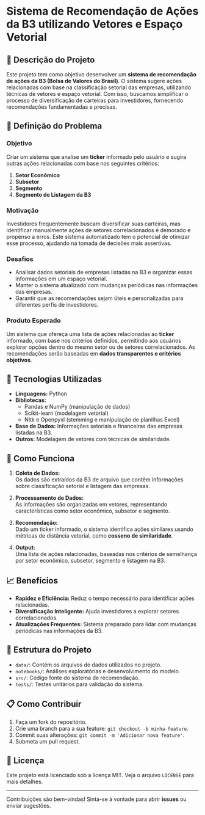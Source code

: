 # Sistema de Recomendação de Ações da B3 utilizando Vetores e Espaço Vetorial

## 📘 Descrição do Projeto

Este projeto tem como objetivo desenvolver um **sistema de recomendação de ações da B3 (Bolsa de Valores do Brasil)**. O sistema sugere ações relacionadas com base na classificação setorial das empresas, utilizando técnicas de vetores e espaço vetorial. Com isso, buscamos simplificar o processo de diversificação de carteiras para investidores, fornecendo recomendações fundamentadas e precisas.

## 🚩 Definição do Problema

### Objetivo

Criar um sistema que analise um **ticker** informado pelo usuário e sugira outras ações relacionadas com base nos seguintes critérios:

1. **Setor Econômico**  
2. **Subsetor**  
3. **Segmento**  
4. **Segmento de Listagem da B3**

### Motivação

Investidores frequentemente buscam diversificar suas carteiras, mas identificar manualmente ações de setores correlacionados é demorado e propenso a erros. Este sistema automatizado tem o potencial de otimizar esse processo, ajudando na tomada de decisões mais assertivas.

### Desafios

- Analisar dados setoriais de empresas listadas na B3 e organizar essas informações em um espaço vetorial.
- Manter o sistema atualizado com mudanças periódicas nas informações das empresas.
- Garantir que as recomendações sejam úteis e personalizadas para diferentes perfis de investidores.

### Produto Esperado

Um sistema que ofereça uma lista de ações relacionadas ao **ticker** informado, com base nos critérios definidos, permitindo aos usuários explorar opções dentro do mesmo setor ou de setores correlacionados. As recomendações serão baseadas em **dados transparentes e critérios objetivos**.

## 🔧 Tecnologias Utilizadas

- **Linguagens:** Python  
- **Bibliotecas:**  
  - Pandas e NumPy (manipulação de dados)  
  - Scikit-learn (modelagem vetorial)  
  - Nltk e Openpyxl (stemming e manipulação de planilhas Excel)  
- **Base de Dados:** Informações setoriais e financeiras das empresas listadas na B3.  
- **Outros:** Modelagem de vetores com técnicas de similaridade.

## 🚀 Como Funciona

1. **Coleta de Dados:**  
   Os dados são extraídos da B3 de arquivo que contêm informações sobre classificação setorial e listagem das empresas.  

2. **Processamento de Dados:**  
   As informações são organizadas em vetores, representando características como setor econômico, subsetor e segmento.  

3. **Recomendação:**  
   Dado um ticker informado, o sistema identifica ações similares usando métricas de distância vetorial, como **cosseno de similaridade**.  

4. **Output:**  
   Uma lista de ações relacionadas, baseadas nos critérios de semelhança por setor econômico, subsetor, segmento e listagem na B3.  

## 📈 Benefícios

- **Rapidez e Eficiência:** Reduz o tempo necessário para identificar ações relacionadas.  
- **Diversificação Inteligente:** Ajuda investidores a explorar setores correlacionados.  
- **Atualizações Frequentes:** Sistema preparado para lidar com mudanças periódicas nas informações da B3.  

## 📂 Estrutura do Projeto

- `data/`: Contém os arquivos de dados utilizados no projeto.  
- `notebooks/`: Análises exploratórias e desenvolvimento do modelo.  
- `src/`: Código fonte do sistema de recomendação.  
- `tests/`: Testes unitários para validação do sistema.  

## 📋 Como Contribuir

1. Faça um fork do repositório.  
2. Crie uma branch para a sua feature: `git checkout -b minha-feature`.  
3. Commit suas alterações: `git commit -m 'Adicionar nova feature'`.  
4. Submeta um pull request.  

## 📜 Licença

Este projeto está licenciado sob a licença MIT. Veja o arquivo `LICENSE` para mais detalhes.

---

Contribuições são bem-vindas! Sinta-se à vontade para abrir **issues** ou enviar sugestões.  


